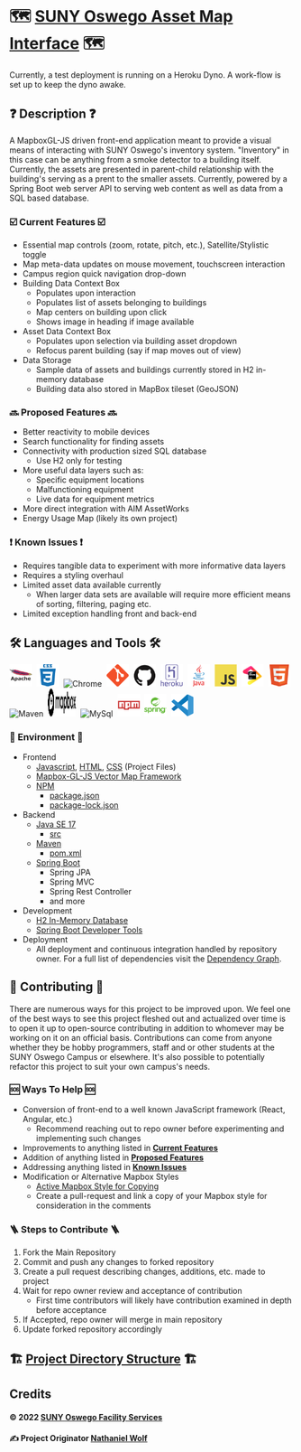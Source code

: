 # 🗺️ [SUNY Oswego Asset Map Interface](https://oswego-map.herokuapp.com/) 🗺️
Currently, a test deployment is running on a Heroku Dyno.  A work-flow is set up to keep the dyno awake.
## :question: Description :question:
A MapboxGL-JS driven front-end application meant to provide a visual means of interacting with SUNY Oswego's inventory 
system.  "Inventory" in this case can be anything from a smoke detector to a building itself.  Currently, the assets are
presented in parent-child relationship with the building's serving as a prent to the smaller assets.  Currently, powered
by a Spring Boot web server API to serving web content as well as data from a SQL based database.
### :ballot_box_with_check: Current Features :ballot_box_with_check:
- Essential map controls (zoom, rotate, pitch, etc.), Satellite/Stylistic toggle 
- Map meta-data updates on mouse movement, touchscreen interaction
- Campus region quick navigation drop-down
- Building Data Context Box
  - Populates upon interaction
  - Populates list of assets belonging to buildings
  - Map centers on building upon click
  - Shows image in heading if image available
- Asset Data Context Box
  - Populates upon selection via building asset dropdown
  - Refocus parent building (say if map moves out of view)
- Data Storage
  - Sample data of assets and buildings currently stored in H2 in-memory database
  - Building data also stored in MapBox tileset (GeoJSON)
### :soon: Proposed Features :soon:
- Better reactivity to mobile devices
- Search functionality for finding assets
- Connectivity with production sized SQL database
  - Use H2 only for testing
- More useful data layers such as:
  - Specific equipment locations
  - Malfunctioning equipment
  - Live data for equipment metrics
- More direct integration with AIM AssetWorks
- Energy Usage Map (likely its own project)
### ❗ Known Issues ❗
- Requires tangible data to experiment with more informative data layers
- Requires a styling overhaul
- Limited asset data available currently
    - When larger data sets are available will require more efficient means of sorting, filtering, paging etc.
- Limited exception handling front and back-end
## :hammer_and_wrench: Languages and Tools :hammer_and_wrench:

<div>
  <img src="https://github.com/devicons/devicon/blob/master/icons/apache/apache-original-wordmark.svg"  title="Apache" alt="Apache" width="40" height="40"/>&nbsp;
  <img src="https://github.com/devicons/devicon/blob/master/icons/css3/css3-plain-wordmark.svg"  title="CSS3" alt="CSS" width="40" height="40"/>&nbsp;
  <img src="https://github.com/gilbarbara/logos/blob/master/logos/chrome.svg"  title="Chrome" alt="Chrome" width="40" height="40"/>&nbsp;
  <img src="https://github.com/devicons/devicon/blob/master/icons/git/git-original.svg" title="Git" alt="Git" width="40" height="40" />&nbsp;
  <img src="https://github.com/devicons/devicon/blob/master/icons/github/github-original.svg"  title="GitHub" alt="GitHub" width="40" height="40"/>&nbsp;
  <img src="https://github.com/devicons/devicon/blob/master/icons/heroku/heroku-original-wordmark.svg"  title="Heroku" alt="Heroku" width="40" height="40"/>&nbsp;
  <img src="https://github.com/devicons/devicon/blob/master/icons/java/java-original-wordmark.svg" title="Java" alt="Java" width="40" height="40"/>&nbsp;
  <img src="https://github.com/devicons/devicon/blob/master/icons/javascript/javascript-original.svg" title="JavaScript" alt="JavaScript" width="40" height="40"/>&nbsp;
  <img src="https://github.com/devicons/devicon/blob/master/icons/jetbrains/jetbrains-original.svg" title="Jet Brains" alt="Jet Brain" width="40" height="40"/>&nbsp;
  <img src="https://github.com/devicons/devicon/blob/master/icons/html5/html5-original.svg" title="HTML5" alt="HTML" width="40" height="40"/>&nbsp;
  <img src="https://github.com/gilbarbara/logos/blob/master/logos/maven.svg" title="Maven" alt="Maven" width="50" height="50"/>&nbsp;
  <img src="./src/main/resources/static/images/branding/logo-svg/mapbox-logo-black.svg" title="MapBox" alt="MapBox" width="50" height="50"/>&nbsp;
  <img src="https://github.com/gilbarbara/logos/blob/master/logos/mysql-icon.svg" title="MySql" alt="MySql" width="40" height="40"/>&nbsp;
  <img src="https://github.com/devicons/devicon/blob/master/icons/npm/npm-original-wordmark.svg" title="NPM" alt="NPM" width="40" height="40"/>&nbsp;
  <img src="https://github.com/devicons/devicon/blob/master/icons/spring/spring-original-wordmark.svg" title="Spring" alt="Spring" width="40" height="40"/>&nbsp;
  <img src="https://github.com/devicons/devicon/blob/master/icons/vscode/vscode-original.svg" title="VSCode" alt="VSCode" width="40" height="40"/>&nbsp;
</div>

### 🌱 Environment 🌱
- Frontend
  - [Javascript](https://github.com/dmpippin/Oswego-Map-Interface-Data-Server/blob/main/src/main/resources/static/js/map.js), [HTML](https://github.com/dmpippin/Oswego-Map-Interface-Data-Server/blob/main/src/main/resources/static/index.html), [CSS](https://github.com/dmpippin/Oswego-Map-Interface-Data-Server/blob/main/src/main/resources/static/css/style.css) (Project Files)
  - [Mapbox-GL-JS Vector Map Framework](https://docs.mapbox.com/mapbox-gl-js/api/)
  - [NPM](https://www.npmjs.com/)
    - [package.json](https://github.com/dmpippin/Oswego-Map-Interface-Data-Server/blob/main/src/main/resources/static/package.json)
    - [package-lock.json](https://github.com/dmpippin/Oswego-Map-Interface-Data-Server/blob/main/src/main/resources/static/package-lock.json)
- Backend
  - [Java SE 17](https://www.oracle.com/java/technologies/javase/jdk17-archive-downloads.html)
    - [src](https://github.com/dmpippin/Oswego-Map-Interface-Data-Server/tree/main/src)
  - [Maven](https://maven.apache.org/)
    - [pom.xml](https://github.com/dmpippin/Oswego-Map-Interface-Data-Server/blob/main/pom.xml)
  - [Spring Boot](https://spring.io/projects/spring-boot)
    - Spring JPA
    - Spring MVC
    - Spring Rest Controller
    - and more
- Development
  - [H2 In-Memory Database](https://www.h2database.com/html/main.html)
  - [Spring Boot Developer Tools](https://docs.spring.io/spring-boot/docs/2.1.5.RELEASE/reference/html/using-boot-devtools.html)
- Deployment
  - All deployment and continuous integration handled by repository owner.
For a full list of dependencies visit the [Dependency Graph](https://github.com/dmpippin/Oswego-Map-Interface-Data-Server/network/dependencies).
## :handshake:  Contributing :handshake:
There are numerous ways for this project to be improved upon.  We feel one of the best ways to see this project
fleshed out and actualized over time is to open it up to open-source contributing in addition to whomever may be working
on it on an official basis.  Contributions can come from anyone whether they be hobby programmers, staff and or other students
at the SUNY Oswego Campus or elsewhere. It's also possible to potentially refactor this project to suit your own campus's
needs.
### :sos: Ways To Help :sos:
- Conversion of front-end to a well known JavaScript framework (React, Angular, etc.)
  - Recommend reaching out to repo owner before experimenting and implementing such changes
- Improvements to anything listed in **[Current Features](https://github.com/dmpippin/Oswego-Map-Interface-Data-Server#ballot_box_with_check-current-features-ballot_box_with_check)**
- Addition of anything listed in **[Proposed Features](https://github.com/dmpippin/Oswego-Map-Interface-Data-Server#soon-proposed-features-soon)**
- Addressing anything listed in **[Known Issues](https://github.com/dmpippin/Oswego-Map-Interface-Data-Server#-known-issues-)**
- Modification or Alternative Mapbox Styles
  - [Active Mapbox Style for Copying](https://api.mapbox.com/styles/v1/suny-oswego/cl3bphxsb005s14qz971ul1vq.html?title=copy&access_token=pk.eyJ1Ijoic3VueS1vc3dlZ28iLCJhIjoiY2wzYm90eWhrMDB4ZTNpb2R2OTRtZ2dsZSJ9.iZWk7zC3_UlciiXyaX4PWQ&zoomwheel=true&fresh=true#15.99/43.452543/-76.543031/-39.3)
  - Create a pull-request and link a copy of your Mapbox style for consideration in the comments
### :ladder: Steps to Contribute :ladder:
1. Fork the Main Repository
2. Commit and push any changes to forked repository
3. Create a pull request describing changes, additions, etc. made to project
4. Wait for repo owner review and acceptance of contribution
   - First time contributors will likely have contribution examined in depth before acceptance
5. If Accepted, repo owner will merge in main repository
6. Update forked repository accordingly
## :building_construction: [Project Directory Structure](https://github.com/dmpippin/Oswego-Map-Interface-Data-Server/blob/main/docs/structure.md) :building_construction:
## Credits
#### :copyright: 2022 [SUNY Oswego Facility Services](https://www.oswego.edu/facilities-services/facilities-services-0)
#### :writing_hand: Project Originator [Nathaniel Wolf](https://github.com/nullwulf)